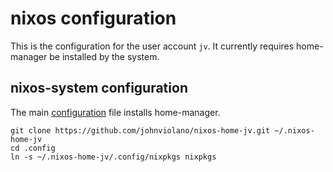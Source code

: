 # nixos configuration

This is the configuration for the user account `jv`.
It currently requires home-manager be installed by the system.

## nixos-system configuration
The main [configuration](https://github.com/johnviolano/nixos-system) file installs home-manager.

```
git clone https://github.com/johnviolano/nixos-home-jv.git ~/.nixos-home-jv
cd .config
ln -s ~/.nixos-home-jv/.config/nixpkgs nixpkgs
```

